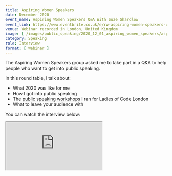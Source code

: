 ```yaml
---
title: Aspiring Women Speakers
date: December 2020
event_name: Aspiring Women Speakers Q&A With Suze Shardlow
event_link: https://www.eventbrite.co.uk/e/rw-aspiring-women-speakers-qa-with-suze-shardlow-registration-130241236043
venue: Webinar recorded in London, United Kingdom
image: [ /images/public_speaking/2020_12_01_aspiring_women_speakers/aspiring_women_speakers.jpg ]
category: Speaking
role: Interview
format: [ Webinar ]
---
```


The Aspiring Women Speakers group asked me to take part in a Q&A to help people who want to get into public speaking.

In this round table, I talk about:

- What 2020 was like for me
- How I got into public speaking
- The [public speaking workshops](/blog/2020/how-to-create-a-tech-talk-in-four-weeks) I ran for Ladies of Code London
- What to leave your audience with

You can watch the interview below:

<div class="embed-responsive embed-responsive-16by9">
  <iframe class="embed-responsive-item" src="https://www.youtube.com/embed/rgeVhLwQMMw?start=109" allowfullscreen></iframe>
</div><br/>

